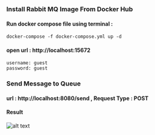 ### **Install Rabbit MQ Image From Docker Hub**
#### Run docker compose file using terminal :
`docker-compose -f docker-compose.yml up -d`
#### open url : http://localhost:15672
    username: guest
    password: guest
###  Send Message to Queue
#### url : http://localhost:8080/send , Request Type : POST
#### Result
![alt text](https://s1.imghub.io/a6KKr.png)
